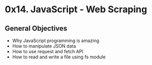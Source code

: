 # 0x14. JavaScript - Web Scraping
## General Objectives
- Why JavaScript programming is amazing
- How to manipulate JSON data
- How to use request and fetch API
- How to read and write a file using fs module
